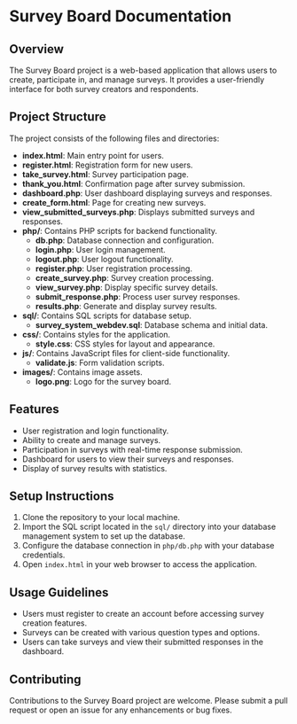 # Survey Board Documentation

## Overview
The Survey Board project is a web-based application that allows users to create, participate in, and manage surveys. It provides a user-friendly interface for both survey creators and respondents.

## Project Structure
The project consists of the following files and directories:

- **index.html**: Main entry point for users.
- **register.html**: Registration form for new users.
- **take_survey.html**: Survey participation page.
- **thank_you.html**: Confirmation page after survey submission.
- **dashboard.php**: User dashboard displaying surveys and responses.
- **create_form.html**: Page for creating new surveys.
- **view_submitted_surveys.php**: Displays submitted surveys and responses.
- **php/**: Contains PHP scripts for backend functionality.
  - **db.php**: Database connection and configuration.
  - **login.php**: User login management.
  - **logout.php**: User logout functionality.
  - **register.php**: User registration processing.
  - **create_survey.php**: Survey creation processing.
  - **view_survey.php**: Display specific survey details.
  - **submit_response.php**: Process user survey responses.
  - **results.php**: Generate and display survey results.
- **sql/**: Contains SQL scripts for database setup.
  - **survey_system_webdev.sql**: Database schema and initial data.
- **css/**: Contains styles for the application.
  - **style.css**: CSS styles for layout and appearance.
- **js/**: Contains JavaScript files for client-side functionality.
  - **validate.js**: Form validation scripts.
- **images/**: Contains image assets.
  - **logo.png**: Logo for the survey board.

## Features
- User registration and login functionality.
- Ability to create and manage surveys.
- Participation in surveys with real-time response submission.
- Dashboard for users to view their surveys and responses.
- Display of survey results with statistics.

## Setup Instructions
1. Clone the repository to your local machine.
2. Import the SQL script located in the `sql/` directory into your database management system to set up the database.
3. Configure the database connection in `php/db.php` with your database credentials.
4. Open `index.html` in your web browser to access the application.

## Usage Guidelines
- Users must register to create an account before accessing survey creation features.
- Surveys can be created with various question types and options.
- Users can take surveys and view their submitted responses in the dashboard.

## Contributing
Contributions to the Survey Board project are welcome. Please submit a pull request or open an issue for any enhancements or bug fixes.